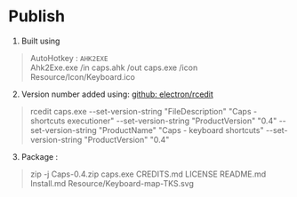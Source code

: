 # Publish

1. Built using

 >AutoHotkey : `AHK2EXE`  
 Ahk2Exe.exe /in caps.ahk /out caps.exe /icon Resource/Icon/Keyboard.ico
 
2. Version number added using: [github: electron/rcedit](https://github.com/electron/rcedit)

 > rcedit caps.exe --set-version-string "FileDescription" "Caps - shortcuts executioner" --set-version-string "ProductVersion" "0.4" --set-version-string "ProductName" "Caps - keyboard shortcuts" --set-version-string "ProductVersion" "0.4"

3. Package :

 > zip -j Caps-0.4.zip caps.exe CREDITS.md LICENSE README.md Install.md Resource/Keyboard-map-TKS.svg
